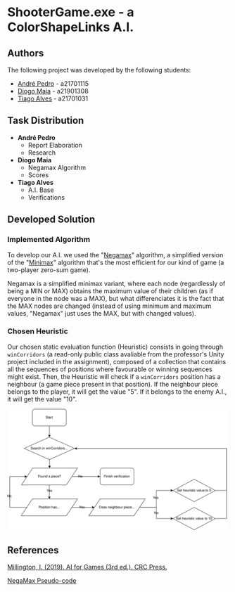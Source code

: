 # ShooterGame.exe - a ColorShapeLinks A.I.

## Authors
The following project was developed by the following students:
* [André Pedro](https://github.com/andre-pedro) - a21701115
* [Diogo Maia](https://github.com/IssaMaia) - a21901308
* [Tiago Alves](https://github.com/Synpse) - a21701031

## Task Distribution

* **André Pedro**
    * Report Elaboration
    * Research
* **Diogo Maia**
    * Negamax Algorithm
    * Scores
* **Tiago Alves**
    * A.I. Base
    * Verifications

## Developed Solution

### Implemented Algorithm

To develop our A.I. we used the "[Negamax]" algorithm, a simplified version of the "[Minimax]" algorithm that's the most efficient for our kind of game (a two-player zero-sum game).

Negamax is a simplified minimax variant, where each node (regardlessly of being a MIN or MAX) obtains the maximum value of their children (as if everyone in the node was a MAX), but what differenciates it is the fact that the MAX nodes are changed (instead of using minimum and maximum values, "Negamax" just uses the MAX, but with changed values).


### Chosen Heuristic

Our chosen static evaluation function (Heuristic) consists in going through `winCorridors` (a read-only public class avaliable from the professor's Unity project included in the assignment), composed of a collection that contains all the sequences of positions where favourable or winning sequences might exist.
Then, the Heuristic will check if a `winCorridors` position has a neighbour (a game piece present in that position). If the neighbour piece belongs to the player, it will get the value "5". If it belongs to the enemy A.I., it will get the value "10".


![FluxogramaHeuristica](./README_Anexos/FluxogramaHeuristica.svg)


## References
[Millington, I. (2019). AI for Games (3rd ed.). CRC Press.](https://www.taylorfrancis.com/books/9781351053303)

[NegaMax Pseudo-code](https://www.researchgate.net/figure/NegaMax-Algorithm-Pseudo-Code_fig3_262672371)

[Negamax]:(https://en.wikipedia.org/wiki/Negamax)
[Minimax]:(https://en.wikipedia.org/wiki/Minimax)